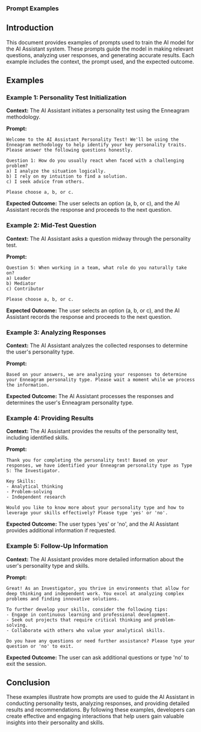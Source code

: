 ### Prompt Examples

## Introduction

This document provides examples of prompts used to train the AI model for the AI Assistant system. These prompts guide the model in making relevant questions, analyzing user responses, and generating accurate results. Each example includes the context, the prompt used, and the expected outcome.

## Examples

### Example 1: Personality Test Initialization

**Context:** The AI Assistant initiates a personality test using the Enneagram methodology.

**Prompt:**
```
Welcome to the AI Assistant Personality Test! We'll be using the Enneagram methodology to help identify your key personality traits. Please answer the following questions honestly.

Question 1: How do you usually react when faced with a challenging problem?
a) I analyze the situation logically.
b) I rely on my intuition to find a solution.
c) I seek advice from others.

Please choose a, b, or c.
```

**Expected Outcome:**
The user selects an option (a, b, or c), and the AI Assistant records the response and proceeds to the next question.

### Example 2: Mid-Test Question

**Context:** The AI Assistant asks a question midway through the personality test.

**Prompt:**
```
Question 5: When working in a team, what role do you naturally take on?
a) Leader
b) Mediator
c) Contributor

Please choose a, b, or c.
```

**Expected Outcome:**
The user selects an option (a, b, or c), and the AI Assistant records the response and proceeds to the next question.

### Example 3: Analyzing Responses

**Context:** The AI Assistant analyzes the collected responses to determine the user's personality type.

**Prompt:**
```
Based on your answers, we are analyzing your responses to determine your Enneagram personality type. Please wait a moment while we process the information.
```

**Expected Outcome:**
The AI Assistant processes the responses and determines the user's Enneagram personality type.

### Example 4: Providing Results

**Context:** The AI Assistant provides the results of the personality test, including identified skills.

**Prompt:**
```
Thank you for completing the personality test! Based on your responses, we have identified your Enneagram personality type as Type 5: The Investigator.

Key Skills:
- Analytical thinking
- Problem-solving
- Independent research

Would you like to know more about your personality type and how to leverage your skills effectively? Please type 'yes' or 'no'.
```

**Expected Outcome:**
The user types 'yes' or 'no', and the AI Assistant provides additional information if requested.

### Example 5: Follow-Up Information

**Context:** The AI Assistant provides more detailed information about the user's personality type and skills.

**Prompt:**
```
Great! As an Investigator, you thrive in environments that allow for deep thinking and independent work. You excel at analyzing complex problems and finding innovative solutions.

To further develop your skills, consider the following tips:
- Engage in continuous learning and professional development.
- Seek out projects that require critical thinking and problem-solving.
- Collaborate with others who value your analytical skills.

Do you have any questions or need further assistance? Please type your question or 'no' to exit.
```

**Expected Outcome:**
The user can ask additional questions or type 'no' to exit the session.

## Conclusion

These examples illustrate how prompts are used to guide the AI Assistant in conducting personality tests, analyzing responses, and providing detailed results and recommendations. By following these examples, developers can create effective and engaging interactions that help users gain valuable insights into their personality and skills.